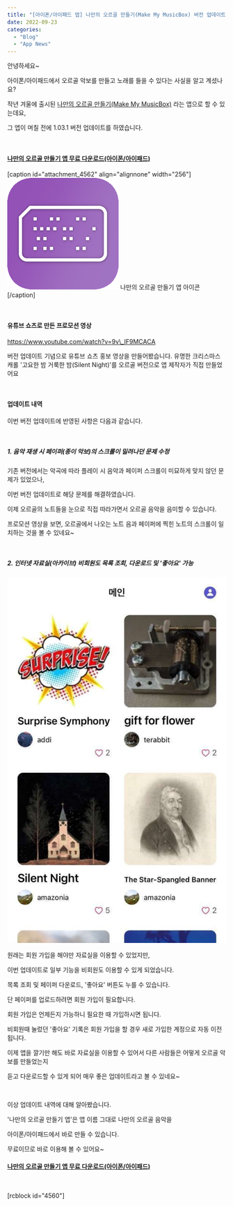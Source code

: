 ```yaml
---
title: "[아이폰/아이패드 앱] 나만의 오르골 만들기(Make My MusicBox) 버전 업데이트 (1.03.1)"
date: 2022-09-23
categories: 
  - "Blog"
  - "App News"
---
```


안녕하세요~

아이폰/아이패드에서 오르골 악보를 만들고 노래를 들을 수 있다는 사실을 알고 계셨나요?

작년 겨울에 출시된 [나만의 오르골 만들기(Make My MusicBox)](https://apps.apple.com/kr/app/%EB%82%98%EB%A7%8C%EC%9D%98-%EC%98%A4%EB%A5%B4%EA%B3%A8-%EB%A7%8C%EB%93%A4%EA%B8%B0-make-my-musicbox/id1596583920) 라는 앱으로 할 수 있는데요,

그 앱이 며칠 전에 1.03.1 버전 업데이트를 하였습니다.

 

#### [**나만의 오르골 만들기 앱 무료 다운로드(아이폰/아이패드)**](https://apps.apple.com/kr/app/%EB%82%98%EB%A7%8C%EC%9D%98-%EC%98%A4%EB%A5%B4%EA%B3%A8-%EB%A7%8C%EB%93%A4%EA%B8%B0-make-my-musicbox/id1596583920)

\[caption id="attachment\_4562" align="alignnone" width="256"\][ ![](/assets/img/wp-content/uploads/2022/06/icon-MusicBox.png)](https://apps.apple.com/kr/app/%EB%82%98%EB%A7%8C%EC%9D%98-%EC%98%A4%EB%A5%B4%EA%B3%A8-%EB%A7%8C%EB%93%A4%EA%B8%B0-make-my-musicbox/id1596583920) 나만의 오르골 만들기 앱 아이콘\[/caption\]

 

#### **유튜브 쇼츠로 만든 프로모션 영상**

https://www.youtube.com/watch?v=9v\_IF9MCACA

버전 업데이트 기념으로 유튜브 쇼츠 홍보 영상을 만들어봤습니다. 유명한 크리스마스 캐롤 '고요한 밤 거룩한 밤(Silent Night)'를 오르골 버전으로 앱 제작자가 직접 만들었어요

 

#### **업데이트 내역**

이번 버전 업데이트에 반영된 사항은 다음과 같습니다.

 

##### **1\. 음악 재생 시 페이퍼(종이 악보)의 스크롤이 밀려나던 문제 수정**

기존 버전에서는 악곡에 따라 플레이 시 음악과 페이퍼 스크롤이 미묘하게 맞지 않던 문제가 있었으나,

이번 버전 업데이트로 해당 문제를 해결하였습니다.

이제 오르골의 노트들을 눈으로 직접 따라가면서 오르골 음악을 음미할 수 있습니다.

프로모션 영상을 보면, 오르골에서 나오는 노트 음과 페이퍼에 찍힌 노트의 스크롤이 일치하는 것을 볼 수 있네요~

 

##### **2\. 인터넷 자료실(아카이브) 비회원도 목록 조회, 다운로드 및 '좋아요' 가능**

 ![](/assets/img/wp-content/uploads/2022/09/Simulator-Screen-Shot-iPhone-13-Pro-2022-09-23-at-18.18.34.jpg)

원래는 회원 가입을 해야만 자료실을 이용할 수 있었지만,

이번 업데이트로 일부 기능을 비회원도 이용할 수 있게 되었습니다.

목록 조회 및 페이퍼 다운로드, '좋아요' 버튼도 누를 수 있습니다.

단 페이퍼를 업로드하려면 회원 가입이 필요합니다.

회원 가입은 언제든지 가능하니 필요한 때 가입하시면 됩니다.

비회원때 눌렀던 '좋아요' 기록은 회원 가입을 할 경우 새로 가입한 계정으로 자동 이전됩니다.

이제 앱을 깔기만 해도 바로 자료실을 이용할 수 있어서 다른 사람들은 어떻게 오르골 악보를 만들었는지

듣고 다운로드할 수 있게 되어 매우 좋은 업데이트라고 볼 수 있네요~

 

이상 업데이트 내역에 대해 알아봤습니다.

'나만의 오르골 만들기 앱'은 앱 이름 그대로 나만의 오르골 음악을

아이폰/아이패드에서 바로 만들 수 있습니다.

무료이므로 바로 이용해 볼 수 있어요~

#### [**나만의 오르골 만들기 앱 무료 다운로드(아이폰/아이패드)**](https://apps.apple.com/kr/app/%EB%82%98%EB%A7%8C%EC%9D%98-%EC%98%A4%EB%A5%B4%EA%B3%A8-%EB%A7%8C%EB%93%A4%EA%B8%B0-make-my-musicbox/id1596583920)

 

\[rcblock id="4560"\]
